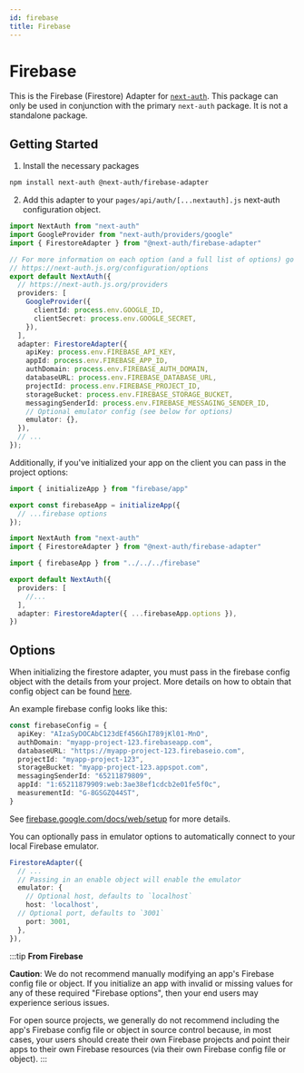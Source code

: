 ```yaml
---
id: firebase
title: Firebase
---
```


# Firebase

This is the Firebase (Firestore) Adapter for [`next-auth`](https://next-auth.js.org). This package can only be used in conjunction with the primary `next-auth` package. It is not a standalone package.

## Getting Started

1. Install the necessary packages

```bash npm2yarn2pnpm
npm install next-auth @next-auth/firebase-adapter
```

2. Add this adapter to your `pages/api/auth/[...nextauth].js` next-auth configuration object.

```typescript title="pages/api/auth/[...nextauth].ts"
import NextAuth from "next-auth"
import GoogleProvider from "next-auth/providers/google"
import { FirestoreAdapter } from "@next-auth/firebase-adapter"

// For more information on each option (and a full list of options) go to
// https://next-auth.js.org/configuration/options
export default NextAuth({
  // https://next-auth.js.org/providers
  providers: [
    GoogleProvider({
      clientId: process.env.GOOGLE_ID,
      clientSecret: process.env.GOOGLE_SECRET,
    }),
  ],
  adapter: FirestoreAdapter({
    apiKey: process.env.FIREBASE_API_KEY,
    appId: process.env.FIREBASE_APP_ID,
    authDomain: process.env.FIREBASE_AUTH_DOMAIN,
    databaseURL: process.env.FIREBASE_DATABASE_URL,
    projectId: process.env.FIREBASE_PROJECT_ID,
    storageBucket: process.env.FIREBASE_STORAGE_BUCKET,
    messagingSenderId: process.env.FIREBASE_MESSAGING_SENDER_ID,
    // Optional emulator config (see below for options)
    emulator: {},
  }),
  // ...
});
```

Additionally, if you've initialized your app on the client you can pass in the project options:

```typescript title="firebase.ts"
import { initializeApp } from "firebase/app"

export const firebaseApp = initializeApp({
  // ...firebase options
});
```

```typescript title="pages/api/auth/[...nextauth].ts"
import NextAuth from "next-auth"
import { FirestoreAdapter } from "@next-auth/firebase-adapter"

import { firebaseApp } from "../../../firebase"

export default NextAuth({
  providers: [
    //...
  ],
  adapter: FirestoreAdapter({ ...firebaseApp.options }),
})

```

## Options

When initializing the firestore adapter, you must pass in the firebase config object with the details from your project. More details on how to obtain that config object can be found [here](https://support.google.com/firebase/answer/7015592).

An example firebase config looks like this:

```typescript
const firebaseConfig = {
  apiKey: "AIzaSyDOCAbC123dEf456GhI789jKl01-MnO",
  authDomain: "myapp-project-123.firebaseapp.com",
  databaseURL: "https://myapp-project-123.firebaseio.com",
  projectId: "myapp-project-123",
  storageBucket: "myapp-project-123.appspot.com",
  messagingSenderId: "65211879809",
  appId: "1:65211879909:web:3ae38ef1cdcb2e01fe5f0c",
  measurementId: "G-8GSGZQ44ST",
}
```

See [firebase.google.com/docs/web/setup](https://firebase.google.com/docs/web/setup) for more details.

You can optionally pass in emulator options to automatically connect to your local Firebase emulator.

```typescript
FirestoreAdapter({
  // ...
  // Passing in an enable object will enable the emulator
  emulator: {
    // Optional host, defaults to `localhost`
    host: 'localhost',
  // Optional port, defaults to `3001`
    port: 3001,
  },
}),
```

:::tip **From Firebase**

**Caution**: We do not recommend manually modifying an app's Firebase config file or object. If you initialize an app with invalid or missing values for any of these required "Firebase options", then your end users may experience serious issues.

For open source projects, we generally do not recommend including the app's Firebase config file or object in source control because, in most cases, your users should create their own Firebase projects and point their apps to their own Firebase resources (via their own Firebase config file or object).
:::
